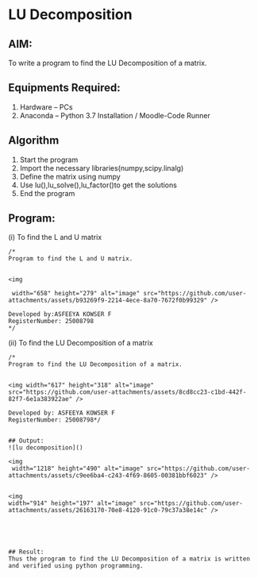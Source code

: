 # LU Decomposition 

## AIM:
To write a program to find the LU Decomposition of a matrix.

## Equipments Required:
1. Hardware – PCs
2. Anaconda – Python 3.7 Installation / Moodle-Code Runner

## Algorithm
1. Start the program
2. Import the necessary libraries(numpy,scipy.linalg)
3. Define the matrix using numpy
4. Use lu(),lu_solve(),lu_factor()to get the solutions
5. End the program


## Program:
(i) To find the L and U matrix
```
/*
Program to find the L and U matrix.


<img

 width="658" height="279" alt="image" src="https://github.com/user-attachments/assets/b93269f9-2214-4ece-8a70-7672f0b99329" />

Developed by:ASFEEYA KOWSER F
RegisterNumber: 25008798
*/
```
(ii) To find the LU Decomposition of a matrix
```
/*
Program to find the LU Decomposition of a matrix.


<img width="617" height="318" alt="image" src="https://github.com/user-attachments/assets/8cd8cc23-c1bd-442f-82f7-6e1a383922ae" />

Developed by: ASFEEYA KOWSER F
RegisterNumber: 25008798*/


## Output:
![lu decomposition]()

<img
 width="1218" height="490" alt="image" src="https://github.com/user-attachments/assets/c9ee6ba4-c243-4f69-8605-00381bbf6023" />


<img
width="914" height="197" alt="image" src="https://github.com/user-attachments/assets/26163170-70e8-4120-91c0-79c37a38e14c" />





## Result:
Thus the program to find the LU Decomposition of a matrix is written and verified using python programming.

